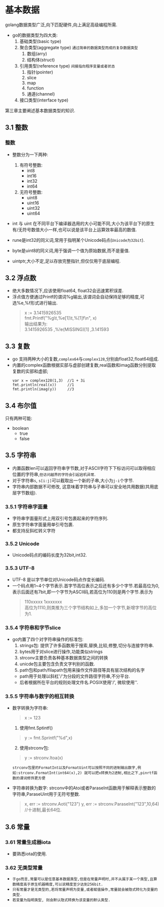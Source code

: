 # 基本数据

golang数据类型广泛,向下匹配硬件,向上满足高级编程所需.

* go的数据类型为四大类:
  1. 基础类型(basic type)
  2. 聚合类型(aggregate type)  `通过简单的数据类型而成的复杂数据类型`
     1. 数组(arry)
     2. 结构体(struct)
  3. 引用类型(reference type)   `间接指向程序变量或者状态`
     1. 指针(pointer)
     2. slice
     3. map
     4. function
     5. 通道(channel)
  4. 接口类型(interface type)

第三章主要阐述基本数据类型的知识.

## 3.1 整数

### 整数

* 整数分为一下两种:
  1. 有符号整数:
     * int8
     * int16
     * int32
     * int64
  2. 无符号整数:
     * uint8
     * uint16
     * uint32
     * uint64

* int 与 uint 在不同平台下编译器选用的大小可能不同,大小为该平台下的原生有/无符号数值大小一样,也可以说是该平台上运算效率最高的数值.
* rune是int32的同义词,常用于指明某个Unicode码点(`Unicode为32bit`).
* byte是uint8的同义词,用于强调一个值为原始数据,而不是量值.
* uintptr,大小不定,足以存放完整指针,但仅仅用于底层编程.
  
## 3.2 浮点数

* 绝大多数情况下,应该使用float64, float32会迅速累积误差.
* 浮点值方便通过Printf的谓词%g输出,该谓词会自动保持足够的精度,可选%e,%f形式进行输出.
   > x := 3.1415926535  
   > fmt.Printf("%g\t,%e[1]\t,%[1]f\n", x)  
   > 输出结果为:  
   > 3.1415926535    ,%!e(MISSING)[1]        ,3.141593

## 3.3 复数

* go 支持两种大小的复数,`complex64`与`complex128`,分别由float32,float64组成.
* 内置的complex函数根据实部与虚部创建复数,real函数和imag函数分别提取复数的实部和虚部;
   ```
   var x = complex128(1,3)  //1 + 3i
   fmt.println(real(x))     //1
   fmt.println(imag(y))     //3
   ```

## 3.4 布尔值

只有两种可能:
* boolean
  * true
  * false  


## 3.5 字符串

* 内置函数len可以返回字符串字节数,对于ASCII字符下下标访问可以取得相应位置的字符串,`但访问越界的字符会引起宕机异常`.
* 对于字符串`s`, `s[i:j]`可以截取出一个新的子串,大小为`j-i`个字节.
* 字符串内部数据不可修改, 这意味着字符串与子串可以安全地共用数据(共用底层字节数组).

### 3.5.1 字符串字面量

* 字符串字面量形式上用双引号包裹起来的字符序列.
* 原生字符串字面量用单引号包裹.
* 都支持反斜杠转义字符
  
### 3.5.2 Unicode

*  Unicode码点的编码长度为32bit,int32.

### 3.5.3 UTF-8

* UTF-8 是以字节单位对Unicode码点作变长编码.
* 一个码点用1~4个字节表示.首字节高位表示之后还有多少个字节.若最高位为0,表示后面还有7bit,即一个字节为ASCII码,若高位为110则是两个字节.表示为
   >110xxxxx 1xxxxxxx  
   高位为1110,则类推为三个字节结构如上,多加一个字节,新增字节的高位为1.

### 3.5.4 字符串和字节slice
* go内置了四个对字符串操作的标准包:
   1. strings包: 提供了许多函数用于搜索,替换,比较,修整,切分与连接字符串.
   2. bytes用于对slice进行操作,功能类似strings
   3. strconv主要负责各种基本数据类型之间的转换
   4. unicde包主要包含负责文字判别的函数.
   5. path包和path/filapath包用来操作文件路径等具有层次结构的名字
     * path用于处理以斜杠'/'为分段的文件路径字符串,不分平台.
     * 后者根据所在平台的规则处理文件名.POSIX使用'/', 微软使用'\'. 

### 3.5.5 字符串与数字的相互转换

* 数字转换为字符串:
   > x := 123
  1. 使用fmt.Sptintf()
   > y := fmt.Sprintf("%d",x) 
  2. 使用strconv包:
   > y :=  strconv.Itoa(x)

   `strconv包里的FormatInt以及FormatUint可以按照不同的进制输出数字,例如:strconv.FormatInt(int64(x),2) 就可以把x转换为2进制,相比之下,pinrtf函数的谓词修饰更方便`

* 字符串转换为数字: strconv中的Atoi或者ParaseInt函数用于解释表示整数的字符串,ParaseUint用于无符号整数.
  > x, err := strconv.Aoti("123")
  > y, err := strconv.ParaseInt("123",10,64)  //十进制,最长64位.


## 3.6 常量

### 3.61 常量生成器iota

* 要熟悉iota的使用.

### 3.62 无类型常量

* `于go而言,常量可以是任意基本数据类型,但是在常量声明时,并不从属于某一个类型,且算数精度高于原生机器精度,可以说精度至少达到256bit.`
* `只有常量才是无类型的,若将常量声明为变量,或者赋值操作,常量就会被隐式转化为变量的类型.`
*  `若变量为指明类型, 则会默认隐式转换为该变量的默认类型.`
